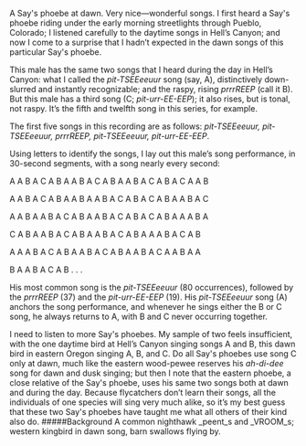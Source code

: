 A Say's phoebe at dawn. Very nice—wonderful songs. I first heard a Say's phoebe riding under the early morning streetlights through Pueblo, Colorado; I listened carefully to the daytime songs in Hell’s Canyon; and now I come to a surprise that I hadn’t expected in the dawn songs of this particular Say's phoebe. 

This male has the same two songs that I heard during the day in Hell’s Canyon: what I called the _pit-TSEEeeuur_ song (say, A), distinctively down-slurred and instantly recognizable; and the raspy, rising _prrrREEP_ (call it B). But this male has a third song (C; _pit-urr-EE-EEP_); it also rises, but is tonal, not raspy. It’s the fifth and twelfth song in this series, for example.

The first five songs in this recording are as follows: _pit-TSEEeeuur, pit-TSEEeeuur, prrrREEP, pit-TSEEeeuur, pit-urr-EE-EEP_.

Using letters to identify the songs, I lay out this male’s song performance, in 30-second segments, with a song nearly every second:

A A B A C A B A A B A C A B A A B A C A B A C A A B

A A B A C A B A A B A A B A C A B A C A B A A B A C

A A B A A B A C A B A A B A C A B A C A B A A A B A 

C A B A A B A C A B A A B A C A B A A A B A C A B

A A A B A C A B A A B A C A B A A B A C A A B A A

B A A B A C A B . . .

His most common song is the _pit-TSEEeeuur_ (80 occurrences), followed by the _prrrREEP_ (37) and the _pit-urr-EE-EEP_ (19). His _pit-TSEEeeuur_ song (A) anchors the song performance, and whenever he sings either the B or C song, he always returns to A, with B and C never occurring together. 

I need to listen to more Say's phoebes. My sample of two feels insufficient, with the one daytime bird at Hell’s Canyon singing songs A and B, this dawn bird  in eastern Oregon singing A, B, and C. Do all Say's phoebes use song C only at dawn, much like the eastern wood-pewee reserves his _ah-di-dee_ song for dawn and dusk singing; but then I note that the eastern phoebe, a close relative of the Say's phoebe, uses his same two songs both at dawn and during the day. Because flycatchers don’t learn their songs, all the individuals of one species will sing very much alike, so it’s my best guess that these two Say's phoebes have taught me what all others of their kind also do. 
#####Background
A common nighthawk _peent_s and _VROOM_s; western kingbird in dawn song, barn swallows flying by.
